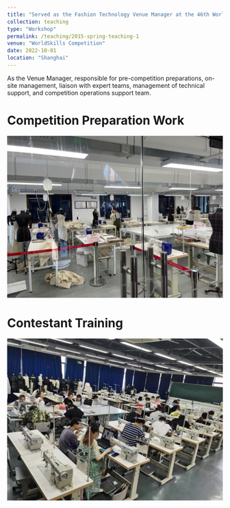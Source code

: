 ```yaml
---
title: "Served as the Fashion Technology Venue Manager at the 46th WorldSkills Shanghai Selection E Competition"
collection: teaching
type: "Workshop"
permalink: /teaching/2015-spring-teaching-1
venue: "WorldSkills Competition"
date: 2022-10-01
location: "Shanghai"
---
```


As the Venue Manager, responsible for pre-competition preparations, on-site management, liaison with expert teams, management of technical support, and competition operations support team.

Competition Preparation Work
======
![Editing a markdown file for a talk](/images/works03.jpg)

Contestant Training
======
![Editing a markdown file for a talk](/images/teaching002.jpg)

